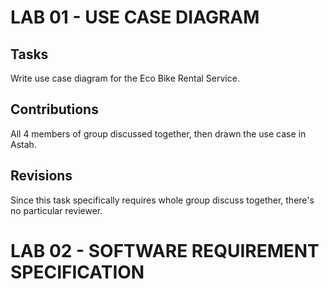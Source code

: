 # LAB 01 - USE CASE DIAGRAM
## Tasks
Write use case diagram for the Eco Bike Rental Service.

## Contributions
All 4 members of group discussed together, then drawn the use case in Astah.

## Revisions
Since this task specifically requires whole group discuss together, there's no particular reviewer.

# LAB 02 - SOFTWARE REQUIREMENT SPECIFICATION